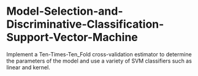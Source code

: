 # Model-Selection-and-Discriminative-Classification-Support-Vector-Machine
Implement a Ten-Times-Ten_Fold cross-validation estimator to determine the parameters of the model and use a variety of SVM classifiers such as linear and kernel.
